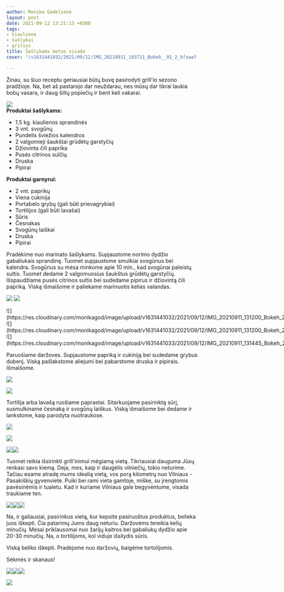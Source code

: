 ```yaml
---
author: Monika Godelienė
layout: post
date: 2021-09-12 13:21:13 +0300
tags:
- kiauliena
- šašlykai
- grilius
title: Šašlykams metas visada
cover: "/v1631441032/2021/09/12/IMG_20210911_193711_Bokeh__01_2_kfzwaf.jpg"

---
```

Žinau, su šiuo receptu geriausiai būtų buvę pasirodyti grill'io sezono pradžioje. Na, bet aš pastarojo dar neuždarau, nes mūsų dar tikrai laukia bobų vasara, ir daug šiltų popiečių ir bent keli vakarai.

![](https://res.cloudinary.com/monikagod/image/upload/v1631441047/2021/09/12/IMG_20210911_103920_Bokeh__01_2_ntyllf.jpg)  
**Produktai šašlykams:**

* 1.5 kg. kiaulienos sprandinės
* 3 vnt. svogūnų
* Pundelis šviežios kalendros
* 2 valgomieji šaukštai grūdėtų garstyčių
* Džiovinta čili paprika
* Pusės citrinos sulčių
* Druska
* Pipirai

**Produktai garnyrui:**

* 2 vnt. paprikų
* Viena cukinija
* Portabelo grybų (gali būti prievagrybiai)
* Tortilijos (gali būti lavašai)
* Sūris
* Česnakas
* Svogūnų laiškai
* Druska
* Pipirai

Pradėkime nuo marinato šašlykams. Supjaustome norimo dydžio gabaliukais sprandinę. Tuomet supjaustome smulkiai svogūnus bei kalendra. Svogūnus su mėsa minkome apie 10 min., kad svogūnai paleistų sultis. Tuomet dedame 2 valgomuosius šaukštus grūdėtų garstyčių. Išspaudžiame pusės citrinos sultis bei sudedame pipirus ir džiovintą čili papriką. Viską išmaišome ir paliekame marinuotis kelias valandas.

![](https://res.cloudinary.com/monikagod/image/upload/v1631441047/2021/09/12/IMG_20210911_131041_Bokeh_3_xqufnr.jpg)
![](https://res.cloudinary.com/monikagod/image/upload/v1631441032/2021/09/12/IMG_20210911_131134_Bokeh_2_mlfnmt.jpg)
</div>
<div class="six columns" markdown="1">
<div class="six columns" markdown="1">
![](https://res.cloudinary.com/monikagod/image/upload/v1631441032/2021/09/12/IMG_20210911_131200_Bokeh_2_k3bbgp.jpg
</div>
</div>

<div class="row">
<div class="six columns" markdown="1">
![](https://res.cloudinary.com/monikagod/image/upload/v1631441032/2021/09/12/IMG_20210911_131200_Bokeh_2_k3bbgp.jpg)
</div>
<div class="six columns" markdown="1">
![](https://res.cloudinary.com/monikagod/image/upload/v1631441033/2021/09/12/IMG_20210911_131445_Bokeh_2_rzrxm4.jpg)
</div>
</div>

Paruošiame daržoves. Supjaustome papriką ir cukiniją bei sudedame grybus dubenį. Viską pašlakstome aliejumi bei pabarstome druska ir pipirais. Išmaišome.

![](https://res.cloudinary.com/monikagod/image/upload/v1631441032/2021/09/12/IMG_20210911_134045_Bokeh__01_2_gmokxf.jpg)

![](https://res.cloudinary.com/monikagod/image/upload/v1631441032/2021/09/12/IMG_20210911_134627_Bokeh__01_2_jcplf2.jpg)

Tortilija arba lavašą ruošiame paprastai. Sitarkuojame pasirinktą sūrį, susmulkiname česnaką ir svogūnų laiškus. Viską išmaišome bei dedame ir lankstome, kaip parodyta nuotraukose.

![](https://res.cloudinary.com/monikagod/image/upload/v1631441032/2021/09/12/IMG_20210911_134904_Bokeh_2_l9peex.jpg)

![](https://res.cloudinary.com/monikagod/image/upload/v1631441032/2021/09/12/IMG_20210911_135657_Bokeh__01_2_zluz5k.jpg)

![](https://res.cloudinary.com/monikagod/image/upload/v1631441033/2021/09/12/IMG_20210911_135715_Bokeh__01__01_2_gyzmlp.jpg)![](https://res.cloudinary.com/monikagod/image/upload/v1631441033/2021/09/12/IMG_20210911_135742_Bokeh__01_2_qtrvxo.jpg)

Tuomet reikia išsirinkti grill'inimui mėgiamą vietą. Tikriausiai dauguma Jūsų renkasi savo kiemą. Deja, mes, kaip ir daugėlis vilniečių, tokio neturime. Tačiau esame atradę mums idealią vietą, vos porą kilometrų nuo Vilniaus - Pasakiškių gyvenvietė. Puiki bei rami vieta gamtoje, miške, su įrengtomis pavėsinėmis ir tualetu. Kad ir kuriame Vilniaus gale begyventume, visada traukiame ten.

![](https://res.cloudinary.com/monikagod/image/upload/v1631441033/2021/09/12/IMG_20210911_162316_2_cuafrv.jpg)![](https://res.cloudinary.com/monikagod/image/upload/v1631441033/2021/09/12/IMG_20210911_181737_2_ovpxzl.jpg)![](https://res.cloudinary.com/monikagod/image/upload/v1631441033/2021/09/12/IMG_20210911_162814_2_sqxrbg.jpg)

Na, ir galiausiai, pasirinkus vietą, kur kepsite pasiruoštus produktus, belieka juos iškepti. Čia patarimų Jums daug neturiu. Daržovėms tereikia kelių minučių. Mėsai priklausomai nuo žarijų kaitros bei gabaliukų dydžio apie 20-30 minučių. Na, o tortilijoms, kol viduje išsilydis sūris.

Viską beliko iškepti. Pradėjome nuo daržovių, baigėme tortolijomis.

Sėkmės ir skanaus!

![](https://res.cloudinary.com/monikagod/image/upload/v1631441032/2021/09/12/IMG_20210911_183135_Bokeh_2_opnzhx.jpg)![](https://res.cloudinary.com/monikagod/image/upload/v1631441032/2021/09/12/IMG_20210911_185158_Bokeh_2_hzlzjo.jpg)![](https://res.cloudinary.com/monikagod/image/upload/v1631441032/2021/09/12/IMG_20210911_193516_Bokeh_2_zjzsyj.jpg)

![](https://res.cloudinary.com/monikagod/image/upload/v1631441032/2021/09/12/IMG_20210911_193711_Bokeh__01_3_tfehpo.jpg)